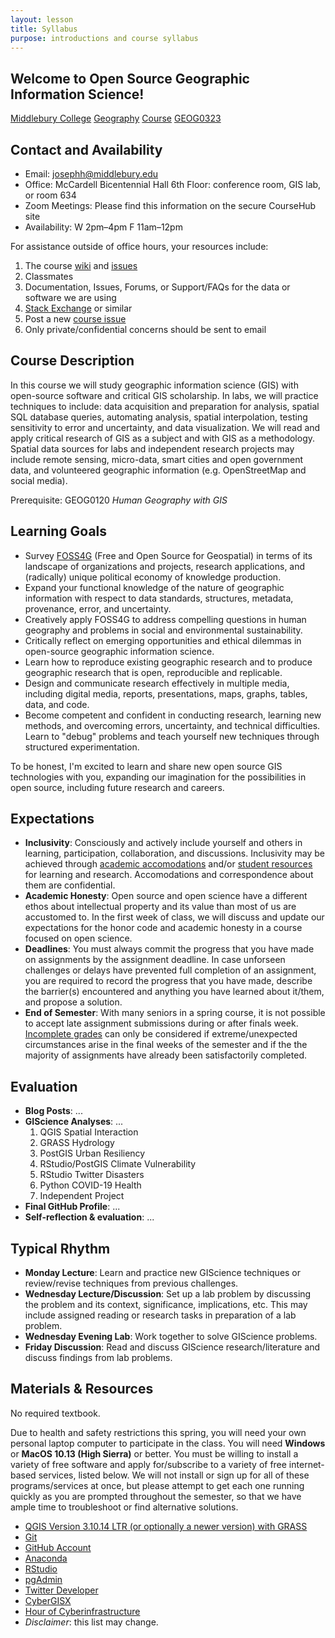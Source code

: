 ```yaml
---
layout: lesson
title: Syllabus
purpose: introductions and course syllabus
---
```


## Welcome to Open Source Geographic Information Science!
[Middlebury College](http://www.middlebury.edu) [Geography](http://www.middlebury.edu/academics/geog) [Course](http://www.middlebury.edu/academics/geog/courses) [GEOG0323](https://catalog.middlebury.edu/courses/view/catalog/catalog%2FMCUG/course/course%2FGEOG0323)

## Contact and Availability

- Email: josephh@middlebury.edu
- Office: McCardell Bicentennial Hall 6th Floor: conference room, GIS lab, or room 634
- Zoom Meetings: Please find this information on the secure CourseHub site
- Availability: W 2pm&ndash;4pm F 11am&ndash;12pm

For assistance outside of office hours, your resources include:
1. The course [wiki](https://github.com/GIS4DEV/GIS4DEV.github.io/wiki) and [issues](https://github.com/GIS4DEV/GIS4DEV.github.io/issues)
2. Classmates
3. Documentation, Issues, Forums, or Support/FAQs for the data or software we are using
4. [Stack Exchange](https://gis.stackexchange.com/) or similar
5. Post a new [course issue](https://github.com/GIS4DEV/GIS4DEV.github.io/issues)
8. Only private/confidential concerns should be sent to email 

## Course Description

In this course we will study geographic information science (GIS) with open-source software and critical GIS scholarship. In labs, we will practice techniques to include: data acquisition and preparation for analysis, spatial SQL database queries, automating analysis, spatial interpolation, testing sensitivity to error and uncertainty, and data visualization. We will read and apply critical research of GIS as a subject and with GIS as a methodology. Spatial data sources for labs and independent research projects may include remote sensing, micro-data, smart cities and open government data, and volunteered geographic information (e.g. OpenStreetMap and social media).

Prerequisite: GEOG0120 *Human Geography with GIS*

## Learning Goals

-	Survey [FOSS4G](https://foss4g.org/) (Free and Open Source for Geospatial) in terms of its landscape of organizations and projects, research applications, and (radically) unique political economy of knowledge production.
-	Expand your functional knowledge of the nature of geographic information with respect to data standards, structures, metadata, provenance, error, and uncertainty.
-	Creatively apply FOSS4G to address compelling questions in human geography and problems in social and environmental sustainability.
-	Critically reflect on emerging opportunities and ethical dilemmas in open-source geographic information science.
-	Learn how to reproduce existing geographic research and to produce geographic research that is open, reproducible and replicable.
-	Design and communicate research effectively in multiple media, including digital media, reports, presentations, maps, graphs, tables, data, and code.
-	Become competent and confident in conducting research, learning new methods, and overcoming errors, uncertainty, and technical difficulties. Learn to "debug" problems and teach yourself new techniques through structured experimentation.

To be honest, I'm excited to learn and share new open source GIS technologies with you, expanding our imagination for the possibilities in open source, including future research and careers.

## Expectations

- **Inclusivity**: Consciously and actively include yourself and others in learning, participation, collaboration, and discussions. Inclusivity may be achieved through [academic accomodations](https://www.middlebury.edu/office/disability-resource-center/accommodations-and-resources/academic-accommodations) and/or [student resources](https://www.middlebury.edu/office/teaching-learning-research/student-resources) for learning and research. Accomodations and correspondence about them are confidential.
- **Academic Honesty**: Open source and open science have a different ethos about intellectual property and its value than most of us are accustomed to. In the first week of class, we will discuss and update our expectations for the honor code and academic honesty in a course focused on open science.
- **Deadlines**: You must always commit the progress that you have made on assignments by the assignment deadline. In case unforseen challenges or delays have prevented full completion of an assignment, you are required to record the progress that you have made, describe the barrier(s) encountered and anything you have learned about it/them, and propose a solution.
- **End of Semester**: With many seniors in a spring course, it is not possible to accept late assignment submissions during or after finals week. [Incomplete grades](http://www.middlebury.edu/about/handbook/iv.-policies-for-the-institute/a.-academic-policies/a.6.-grades-credits-and-academic-policies/a.6.e.-incomplete-grades) can only be considered if extreme/unexpected circumstances arise in the final weeks of the semester and if the the majority of assignments have already been satisfactorily completed.

## Evaluation

- **Blog Posts**: ...
- **GIScience Analyses**: ... 
  1. QGIS Spatial Interaction
  1. GRASS Hydrology
  1. PostGIS Urban Resiliency
  1. RStudio/PostGIS Climate Vulnerability
  1. RStudio Twitter Disasters
  1. Python COVID-19 Health
  1. Independent Project
- **Final GitHub Profile**: ...
- **Self-reflection & evaluation**: ...

## Typical Rhythm

- **Monday Lecture**: Learn and practice new GIScience techniques or review/revise techniques from previous challenges.
- **Wednesday Lecture/Discussion**: Set up a lab problem by discussing the problem and its context, significance, implications, etc. This may include assigned reading or research tasks in preparation of a lab problem.
- **Wednesday Evening Lab**: Work together to solve GIScience problems.
- **Friday Discussion**: Read and discuss GIScience research/literature and discuss findings from lab problems.

## Materials & Resources

No required textbook.

Due to health and safety restrictions this spring, you will need your own personal laptop computer to participate in the class. You will need **Windows** or **MacOS 10.13 (High Sierra)** or better. You must be willing to install a variety of free software and apply for/subscribe to a variety of free internet-based services, listed below. We will not install or sign up for all of these programs/services at once, but please attempt to get each one running quickly as you are prompted throughout the semester, so that we have ample time to troubleshoot or find alternative solutions.

- [QGIS Version 3.10.14 LTR (or optionally a newer version) with GRASS](https://qgis.org/)
- [Git](https://git-scm.com/downloads)
- [GitHub Account](https://github.com/)
- [Anaconda](https://www.anaconda.com/)
- [RStudio](https://rstudio.com/)
- [pgAdmin](https://www.pgadmin.org/)
- [Twitter Developer](https://developer.twitter.com/en/apply-for-access)
- [CyberGISX](https://cybergisx.cigi.illinois.edu)
- [Hour of Cyberinfrastructure](https://www.hourofci.org/)
- *Disclaimer*: this list may change.
